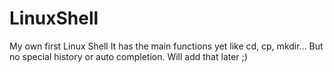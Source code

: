 # LinuxShell
My own first Linux Shell
It has the main functions yet like cd, cp, mkdir...
But no special history or auto completion.
Will add that later ;)
